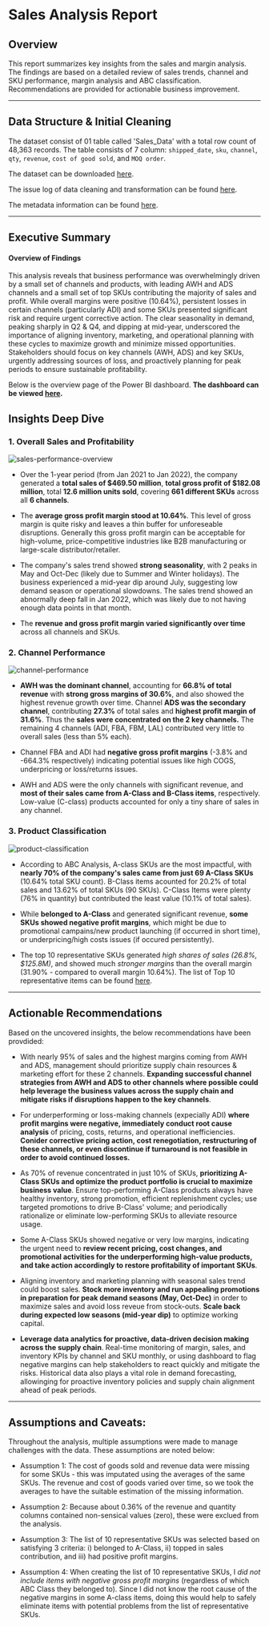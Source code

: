 # Sales Analysis Report

## Overview
This report summarizes key insights from the sales and margin analysis. The findings are based on a detailed review of sales trends, channel and SKU performance, margin analysis and ABC classification. Recommendations are provided for actionable business improvement.

---
## Data Structure & Initial Cleaning 
The dataset consist of 01 table called 'Sales_Data' with a total row count of 48,363 records. The table consists of 7 column: `shipped_date`,  `sku`,	`channel`,	`qty`,	`revenue`,	`cost of good sold`, and	`MOQ order`.

The dataset can be downloaded [here](https://github.com/KLinh62/WCM-Test/blob/main/Part2-Sales%20Analysis/data/WCM_Sales%20Data.csv).

The issue log of data cleaning and transformation can be found [here](https://github.com/KLinh62/WCM-Test/blob/main/Part2-Sales%20Analysis/Question1s/docs/data-cleaning-transformation.png).

The metadata information can be found [here](https://github.com/KLinh62/WCM-Test/blob/main/Part2-Sales%20Analysis/Question1s/docs/data-dictionary.md).

---
## Executive Summary
#### Overview of Findings

This analysis reveals that business performance was overwhelmingly driven by a small set of channels and products, with leading AWH and ADS channels and a small set of top SKUs contributing the majority of sales and profit. While overall margins were positive (10.64%), persistent losses in certain channels (particularly ADI) and some SKUs presented significant risk and require urgent corrective action. The clear seasonality in demand, peaking sharply in Q2 & Q4, and dipping at mid-year, underscored the importance of aligning inventory, marketing, and operational planning with these cycles to maximize growth and minimize missed opportunities. Stakeholders should focus on key channels (AWH, ADS) and key SKUs, urgently addressing sources of loss, and proactively planning for peak periods to ensure sustainable profitability.

Below is the overview page of the Power BI dashboard. **The dashboard can be viewed [here](https://github.com/KLinh62/WCM-Test/blob/main/Part2-Sales%20Analysis/Question1s/WCM_Sales_Analysis_Dashboard.pbix).**

## Insights Deep Dive
### 1. Overall Sales and Profitability

![sales-performance-overview](https://github.com/KLinh62/WCM-Test/blob/main/Part2-Sales%20Analysis/Question1s/docs/sales_performance_overview.png)

- Over the 1-year period (from Jan 2021 to Jan 2022), the company generated a **total sales of $469.50 million**, **total gross profit of $182.08 million**, total **12.6 million units sold**, covering **661 different SKUs** across all **6 channels**.
  
- The **average gross profit margin stood at 10.64%**. This level of gross margin is quite risky and leaves a thin buffer for unforeseable disruptions. Generally this gross profit margin can be acceptable for high-volume, price-competitive industries like  B2B manufacturing or large-scale distributor/retailer.
  
- The company's sales trend showed **strong seasonality**, with 2 peaks in May and Oct-Dec (likely due to Summer and Winter holidays). The business experienced a mid-year dip around July, suggesting low demand season or operational slowdowns. The sales trend showed an abnormally deep fall in Jan 2022, which was likely due to not having enough data points in that month.
  
- The **revenue and gross profit margin varied significantly over time** across all channels and SKUs.

### 2. Channel Performance
![channel-performance](https://github.com/KLinh62/WCM-Test/blob/main/Part2-Sales%20Analysis/Question1s/docs/channel_performance.png)
- **AWH was the dominant channel**, accounting for **66.8% of total revenue** with **strong gross margins of 30.6%**, and also showed the highest revenue growth over time. Channel **ADS was the secondary channel**, contributing **27.3%** of total sales and **highest profit margin of 31.6%**. Thus the **sales were concentrated on the 2 key channels.** The remaining 4 channels (ADI, FBA, FBM, LAL) contributed very little to overall sales (less than 5% each).
  
- Channel FBA and ADI had **negative gross profit margins** (-3.8% and -664.3% respectively) indicating potential issues like high COGS, underpricing or loss/returns issues.
  
- AWH and ADS were the only channels with significant revenue, and **most of their sales came from A-Class and B-Class items**, respectively. Low-value (C-class) products accounted for only a tiny share of sales in any channel.

### 3. Product Classification 
![product-classification](https://github.com/KLinh62/WCM-Test/blob/main/Part2-Sales%20Analysis/Question1s/docs/product_classification.png)
- According to ABC Analysis, A-class SKUs are the most impactful, with **nearly 70% of the company's sales came from just 69 A-Class SKUs** (10.64% total SKU count). B-Class items acounted for 20.2% of total sales and 13.62% of total SKUs (90 SKUs). C-Class Items were plenty (76% in quantity) but contributed the least value (10.1% of total sales).
  
- While **belonged to A-Class** and generated significant revenue, **some SKUs showed negative profit margins**, which might be due to promotional campains/new product launching (if occurred in short time), or underpricing/high costs issues (if occured persistently).
  
- The top 10 representative SKUs generated *high shares of sales (26.8%, $125.8M)*, and showed much *stronger margins* than the overall margin (31.90% - compared to overall margin 10.64%). The list of Top 10 representative items can be found [here](https://github.com/KLinh62/WCM-Test/blob/main/Part2-Sales%20Analysis/Question1s/docs/top-10-skus.csv).

---

## Actionable Recommendations
Based on the uncovered insights, the below recommendations have been provdided:

- With nearly 95% of sales and the highest margins coming from AWH and ADS, management should prioritize supply chain resources & marketing effort for these 2 channels. **Expanding successful channel strategies from AWH and ADS to other channels where possible could help leverage the business values across the supply chain and mitigate risks if disruptions happen to the key channels**. 

- For underperforming or loss-making channels (expecially ADI) **where profit margins were negative, immediately conduct root cause analysis** of pricing, costs, returns, and operational inefficiencies. **Conider corrective pricing action, cost renegotiation, restructuring of these channels, or even discontinue if turnaround is not feasible in order to avoid continued losses.**

- As 70% of revenue concentrated in just 10% of SKUs, **prioritizing A-Class SKUs and optimize the product portfolio is crucial to maximize business value**. Ensure top-performing A-Class products always have healthy inventory, strong promotion, efficient replenishment cycles; use targeted promotions to drive B-Class' volume; and periodically rationalize or eliminate low-performing SKUs to alleviate resource usage.

- Some A-Class SKUs showed negative or very low margins, indicating the urgent need to **review recent pricing, cost changes, and promotional activities for the underperforming high-value products, and take action accordingly to restore profitability of important SKUs**.

- Aligning inventory and marketing planning with seasonal sales trend could boost sales. **Stock more inventory and run appealing promotions in preparation for peak demand seasons (May, Oct-Dec)** in order to maximize sales and avoid loss reveue from stock-outs. **Scale back during expected low seasons (mid-year dip)** to optimize working capital.

- **Leverage data analytics for proactive, data-driven decision making across the supply chain**. Real-time monitoring of margin, sales, and inventory KPIs by channel and SKU monthly, or using dashboard to flag negative margins can help stakeholders to react quickly and mitigate the risks. Historical data also plays a vital role in demand forecasting, allowinging for proactive inventory policies and supply chain alignment ahead of peak periods.

---

## Assumptions and Caveats:

Throughout the analysis, multiple assumptions were made to manage challenges with the data. These assumptions are noted below:

* Assumption 1: The cost of goods sold and revenue data were missing for some SKUs - this was imputated using the averages of the same SKUs. The revenue and cost of goods varied over time, so we took the averages to have the suitable estimation of the missing information.
    
* Assumption 2: Because about 0.36% of the revenue and quantity columns contained non-sensical values (zero), these were exclued from the analysis.
  
* Assumption 3: The list of 10 representative SKUs was selected based on satisfying 3 criteria: i) belonged to A-Class, ii) topped in sales contribution, and iii) had positive profit margins.
  
* Assumption 4:  When creating the list of 10 representative SKUs, I *did not include items with negative gross profit margins* (regardless of which ABC Class they belonged to). Since I did not know the root cause of the negative margins in some A-class items, doing this would help to safely eliminate items with potential problems from the list of representative SKUs.
